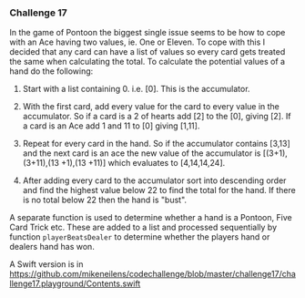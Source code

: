 ### Challenge 17

In the game of Pontoon the biggest single issue seems to be how to cope with an Ace having two values, ie. One or Eleven. To cope with this I decided that any card can have a list of values so every card gets treated the same when calculating the total. To calculate the potential values of a hand do the following:
1. Start with a list containing 0. i.e. [0]. This is the accumulator.

2. With the first card, add every value for the card to every value in the accumulator. 
So if a card is a 2 of hearts add [2] to the [0], giving [2]. If a card is an Ace add 1 and 11 to [0] giving [1,11].

3. Repeat for every card in the hand. So if the accumulator contains [3,13] and the next card is an ace the new value of the accumulator is [(3+1),(3+11),(13 +1),(13 +11)] which evaluates to [4,14,14,24].

4. After adding every card to the accumulator sort into descending order and find the highest value below 22 to find the total for the hand. If there is no total below 22 then the hand is "bust".

A separate function is used to determine whether a hand is a Pontoon, Five Card Trick etc. These are added to a list and processed sequentially by function `playerBeatsDealer` to determine whether the players hand or dealers hand has won.

A Swift version is in https://github.com/mikeneilens/codechallenge/blob/master/challenge17/challenge17.playground/Contents.swift
